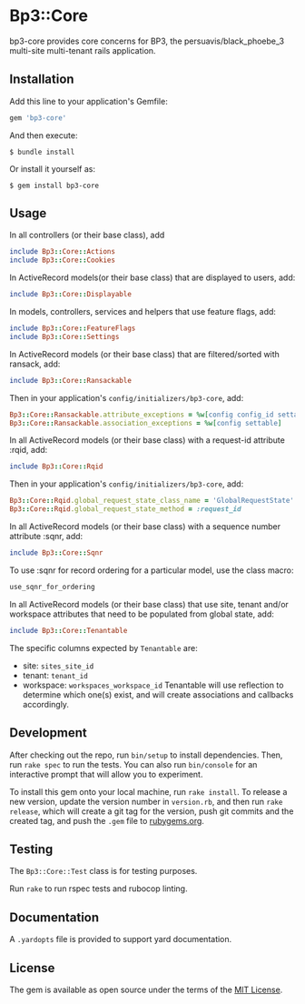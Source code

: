 # Bp3::Core

bp3-core provides core concerns for BP3, the persuavis/black_phoebe_3 multi-site 
multi-tenant rails application.

## Installation

Add this line to your application's Gemfile:

```ruby
gem 'bp3-core'
```

And then execute:

    $ bundle install

Or install it yourself as:

    $ gem install bp3-core

## Usage

In all controllers (or their base class), add
```ruby
include Bp3::Core::Actions
include Bp3::Core::Cookies
```
In ActiveRecord models(or their base class) that are displayed to users, add:
```ruby
include Bp3::Core::Displayable
```
In models, controllers, services and helpers that use feature flags, add:
```ruby
include Bp3::Core::FeatureFlags
include Bp3::Core::Settings
```
In ActiveRecord models (or their base class) that are filtered/sorted with ransack, add:
```ruby
include Bp3::Core::Ransackable
```
Then in your application's `config/initializers/bp3-core`, add:
```ruby
Bp3::Core::Ransackable.attribute_exceptions = %w[config config_id settable settable_id]
Bp3::Core::Ransackable.association_exceptions = %w[config settable]
```
In all ActiveRecord models (or their base class) with a request-id attribute :rqid, add:
```ruby
include Bp3::Core::Rqid
```
Then in your application's `config/initializers/bp3-core`, add:
```ruby
Bp3::Core::Rqid.global_request_state_class_name = 'GlobalRequestState'
Bp3::Core::Rqid.global_request_state_method = :request_id
```
In all ActiveRecord models (or their base class) with a sequence number attribute :sqnr, add:
```ruby
include Bp3::Core::Sqnr
```
To use :sqnr for record ordering for a particular model, use the class macro:
```ruby
use_sqnr_for_ordering
```
In all ActiveRecord models (or their base class) that use site, tenant and/or workspace 
attributes that need to be populated from global state, add:
```ruby
include Bp3::Core::Tenantable
```
The specific columns expected by `Tenantable` are:

- site: `sites_site_id`
- tenant: `tenant_id`
- workspace: `workspaces_workspace_id`
Tenantable will use reflection to determine which one(s) exist, and will create associations and callbacks accordingly. 

## Development

After checking out the repo, run `bin/setup` to install dependencies. Then, run `rake spec` to run the tests. You 
can also run `bin/console` for an interactive prompt that will allow you to experiment.

To install this gem onto your local machine, run `rake install`. To release a new version, 
update the version number in `version.rb`, and then run `rake release`, which will create a git 
tag for the version, push git commits and the created tag, and push the `.gem` file to [rubygems.org](https://rubygems.org).

## Testing
The `Bp3::Core::Test` class is for testing purposes.

Run `rake` to run rspec tests and rubocop linting.

## Documentation
A `.yardopts` file is provided to support yard documentation.

## License

The gem is available as open source under the terms of the [MIT License](https://opensource.org/licenses/MIT).
